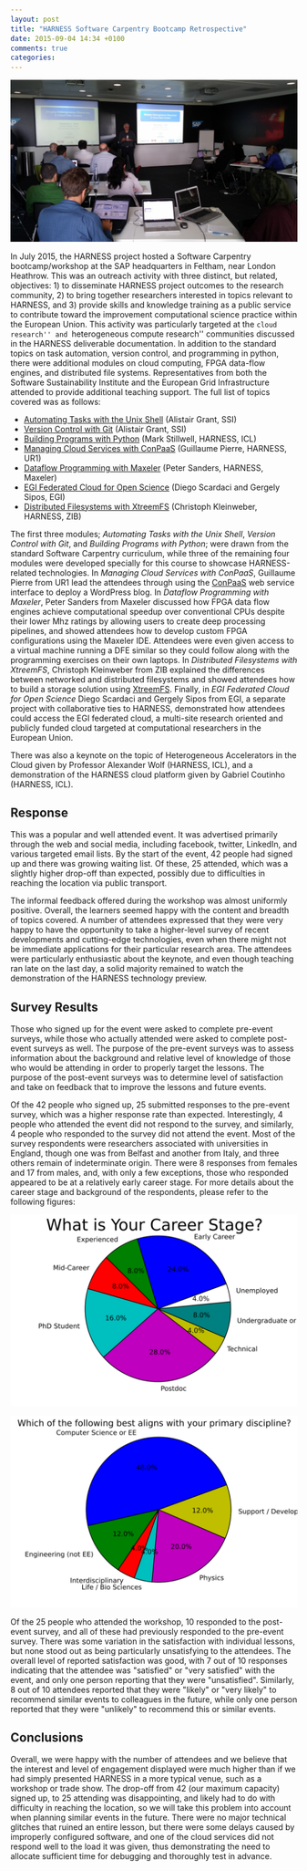 ```yaml
---
layout: post
title: "HARNESS Software Carpentry Bootcamp Retrospective"
date: 2015-09-04 14:34 +0100
comments: true
categories: 
---
```


![Alexander Wolf, HARNESS SC Bootcamp Keynote](/images/20150715_143559.jpg)

In July 2015, the HARNESS project hosted a Software Carpentry bootcamp/workshop
at the SAP headquarters in Feltham, near London Heathrow. This was an outreach
activity with three distinct, but related, objectives: 1) to disseminate
HARNESS project outcomes to the research community, 2) to bring together
researchers interested in topics relevant to HARNESS, and 3) provide skills and
knowledge training as a public service to contribute toward the improvement
computational science practice within the European Union. This activity was
particularly targeted at the ``cloud research'' and ``heterogeneous compute
research'' communities discussed in the HARNESS deliverable documentation. In
addition to the standard topics on task automation, version control, and
programming in python, there were additional modules on cloud computing, FPGA
data-flow engines, and distributed file systems. Representatives from both the
Software Sustainability Institute and the European Grid Infrastructure attended
to provide additional teaching support. The full list of topics covered was as
follows:

- [Automating Tasks with the Unix Shell](https://swcarpentry.github.io/shell-novice/) 
  (Alistair Grant, SSI)
- [Version Control with Git](https://swcarpentry.github.io/git-novice/) 
  (Alistair Grant, SSI)
- [Building Programs with Python](https://swcarpentry.github.io/python-novice-inflammation/) 
  (Mark Stillwell, HARNESS, ICL)
- [Managing Cloud Services with ConPaaS](https://harnesscloud.github.io/2015-07-15-feltham/conpaas/slides.pdf) 
  (Guillaume Pierre, HARNESS, UR1)
- [Dataflow Programming with Maxeler](https://harnesscloud.github.io/2015-07-15-feltham/maxeler/CodeCarpentry-MaxelerDataflow1.pdf) 
  (Peter Sanders, HARNESS, Maxeler)
- [EGI Federated Cloud for Open Science](https://documents.egi.eu/document/2551) 
  (Diego Scardaci and Gergely Sipos, EGI)
- [Distributed Filesystems with XtreemFS](https://github.com/harnesscloud/2015-07-15-feltham-students/blob/master/xtreemfs/slides.pdf) 
  (Christoph Kleinweber, HARNESS, ZIB)

The first three modules; *Automating Tasks with the Unix Shell*, *Version
Control with Git*, and *Building Programs with Python*; were drawn from the
standard Software Carpentry curriculum, while three of the remaining four
modules were developed specially for this course to showcase HARNESS-related
technologies. In *Managing Cloud Services with ConPaaS*, Guillaume Pierre from
UR1 lead the attendees through using the [ConPaaS](http://conpaas.eu) web
service interface to deploy a WordPress blog. In *Dataflow Programming with
Maxeler*, Peter Sanders from Maxeler discussed how FPGA data flow engines
achieve computational speedup over conventional CPUs despite their lower Mhz
ratings by allowing users to create deep processing pipelines, and showed
attendees how to develop custom FPGA configurations using the Maxeler IDE.
Attendees were even given access to a virtual machine running a DFE similar so
they could follow along with the programming exercises on their own laptops. In
*Distributed Filesystems with XtreemFS*, Christoph Kleinweber from ZIB
explained the differences between networked and distributed filesystems and
showed attendees how to build a storage solution using
[XtreemFS](http://xtreemfs.org). Finally, in *EGI Federated Cloud for Open
Science* Diego Scardaci and Gergely Sipos from EGI, a separate project with
collaborative ties to HARNESS, demonstrated how attendees could access the EGI
federated cloud, a multi-site research oriented and publicly funded cloud
targeted at computational researchers in the European Union.

There was also a keynote on the topic of Heterogeneous Accelerators in the
Cloud given by Professor Alexander Wolf (HARNESS, ICL), and a demonstration of
the HARNESS cloud platform given by Gabriel Coutinho (HARNESS, ICL).

<!--more-->

## Response

This was a popular and well attended event. It was advertised primarily through
the web and social media, including facebook, twitter, LinkedIn, and various
targeted email lists. By the start of the event, 42 people had signed up and
there was growing waiting list. Of these, 25 attended, which was a slightly
higher drop-off than expected, possibly due to difficulties in reaching the
location via public transport.

The informal feedback offered during the workshop was almost uniformly
positive. Overall, the learners seemed happy with the content and breadth of
topics covered. A number of attendees expressed that they were very happy to
have the opportunity to take a higher-level survey of recent developments and
cutting-edge technologies, even when there might not be immediate applications
for their particular research area. The attendees were particularly
enthusiastic about the keynote, and even though teaching ran late on the last
day, a solid majority remained to watch the demonstration of the HARNESS
technology preview.

## Survey Results

Those who signed up for the event were asked to complete pre-event surveys,
while those who actually attended were asked to complete post-event surveys as
well. The purpose of the pre-event surveys was to assess information about the
background and relative level of knowledge of those who would be attending in
order to properly target the lessons. The purpose of the post-event surveys was
to determine level of satisfaction and take on feedback that to improve the
lessons and future events.

Of the 42 people who signed up, 25 submitted responses to the pre-event survey,
which was a higher response rate than expected. Interestingly, 4 people who
attended the event did not respond to the survey, and similarly, 4 people who
responded to the survey did not attend the event. Most of the survey
respondents were researchers associated with universities in England, though
one was from Belfast and another from Italy, and three others remain of
indeterminate origin. There were 8 responses from females and 17 from males,
and, with only a few exceptions, those who responded appeared to be at
a relatively early career stage. For more details about the career stage and 
background of the respondents, please refer to the following figures:

![Survey Responses: Career Stage](/images/harness_sc_career_stage.svg)

![Survey Responses: Discipline](/images/harness_sc_discipline.svg)

Of the 25 people who attended the workshop, 10 responded to the post-event
survey, and all of these had previously responded to the pre-event survey.
There was some variation in the satisfaction with individual lessons, but none
stood out as being particularly unsatisfying to the attendees. The overall level
of reported satisfaction was good, with 7 out of 10 responses indicating that
the attendee was "satisfied" or "very satisfied" with the event, and only one
person reporting that they were "unsatisfied". Similarly, 8 out of 10 attendees
reported that they were "likely" or "very likely" to recommend similar events
to colleagues in the future, while only one person reported that they were
"unlikely" to recommend this or similar events.

## Conclusions

Overall, we were happy with the number of attendees and we believe that the
interest and level of engagement displayed were much higher than if we had
simply presented HARNESS in a more typical venue, such as a workshop or trade
show. The drop-off from 42 (our maximum capacity) signed up, to 25 attending
was disappointing, and likely had to do with difficulty in reaching the
location, so we will take this problem into account when planning similar
events in the future. There were no major technical glitches that ruined an
entire lesson, but there were some delays caused by improperly configured
software, and one of the cloud services did not respond well to the load it was
given, thus demonstrating the need to allocate sufficient time for debugging
and thoroughly test in advance.
